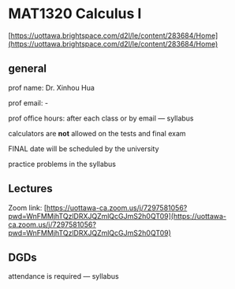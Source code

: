 # MAT1320 Calculus I

[https://uottawa.brightspace.com/d2l/le/content/283684/Home](https://uottawa.brightspace.com/d2l/le/content/283684/Home)

## general

prof name: Dr. Xinhou Hua

prof email: -

prof office hours: after each class or by email — syllabus

calculators are **not** allowed on the tests and final exam

FINAL date will be scheduled by the university

practice problems in the syllabus

## Lectures

Zoom link: [https://uottawa-ca.zoom.us/j/7297581056?pwd=WnFMMjhTQzlDRXJQZmlQcGJmS2h0QT09](https://uottawa-ca.zoom.us/j/7297581056?pwd=WnFMMjhTQzlDRXJQZmlQcGJmS2h0QT09)

## DGDs

attendance is required — syllabus